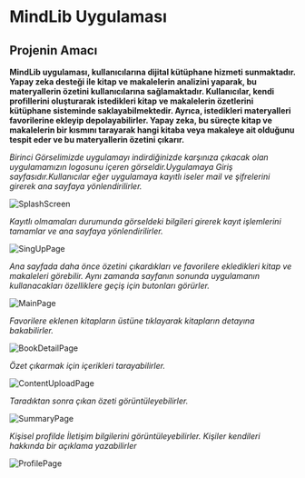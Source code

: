 # **MindLib Uygulaması**
## **Projenin Amacı**


**MindLib uygulaması, kullanıcılarına dijital kütüphane hizmeti sunmaktadır. Yapay zeka desteği ile kitap ve makalelerin analizini yaparak, bu materyallerin özetini kullanıcılarına sağlamaktadır. Kullanıcılar, kendi profillerini oluşturarak istedikleri kitap ve makalelerin özetlerini kütüphane sisteminde saklayabilmektedir. Ayrıca, istedikleri materyalleri favorilerine ekleyip depolayabilirler. Yapay zeka, bu süreçte kitap ve makalelerin bir kısmını tarayarak hangi kitaba veya makaleye ait olduğunu tespit eder ve bu materyallerin özetini çıkarır.**


*Birinci Görselimizde uygulamayı indirdiğinizde karşınıza çıkacak olan uygulamamızın logosunu içeren görseldir.Uygulamaya Giriş sayfasıdır.Kullanıcılar eğer uygulamaya kayıtlı iseler mail ve şifrelerini girerek ana sayfaya yönlendirilirler.*


![SplashScreen](https://github.com/mehmetakifkucukkaya/MindLib_OUA/blob/main/ProjectImages/1_LoginPage.png)


*Kayıtlı olmamaları durumunda görseldeki bilgileri girerek kayıt işlemlerini tamamlar ve ana sayfaya yönlendirilirler.*


![SingUpPage](https://github.com/mehmetakifkucukkaya/MindLib_OUA/blob/main/ProjectImages/2_SignUpPage.png)


*Ana sayfada daha önce özetini çıkardıkları ve favorilere ekledikleri kitap ve makaleleri görebilir. Aynı zamanda sayfanın sonunda uygulamanın kullanacakları özelliklere geçiş için butonları görürler.*


![MainPage](https://github.com/mehmetakifkucukkaya/MindLib_OUA/blob/main/ProjectImages/3_MainPage.png)


*Favorilere eklenen kitapların üstüne tıklayarak kitapların detayına bakabilirler.*


![BookDetailPage](https://github.com/mehmetakifkucukkaya/MindLib_OUA/blob/main/ProjectImages/BookDetailPage.jpg)


*Özet çıkarmak için içerikleri tarayabilirler.*


![ContentUploadPage](https://github.com/mehmetakifkucukkaya/MindLib_OUA/blob/main/ProjectImages/4_ContentUploadPage.png)


*Taradıktan sonra çıkan özeti görüntüleyebilirler.*


![SummaryPage](https://github.com/mehmetakifkucukkaya/MindLib_OUA/blob/main/ProjectImages/5_SummaryPage.png)


*Kişisel profilde İletişim bilgilerini görüntüleyebilirler. Kişiler kendileri hakkında bir açıklama yazabilirler*


![ProfilePage](https://github.com/mehmetakifkucukkaya/MindLib_OUA/blob/main/ProjectImages/6_ProfilePage.png)



